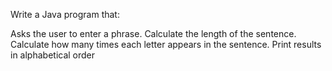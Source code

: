 Write a Java program that:

Asks the user to enter a phrase.
Calculate the length of the sentence.
Calculate how many times each letter appears in the sentence.
Print results in alphabetical order